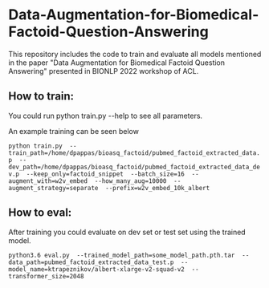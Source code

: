 # Data-Augmentation-for-Biomedical-Factoid-Question-Answering

This repository includes the code to train and evaluate all models mentioned in the paper 
"Data Augmentation for Biomedical Factoid Question Answering" presented in BIONLP 2022 workshop of ACL.

## How to train:

You could run python train.py --help to see all parameters.


An example training can be seen below

`python train.py 
--train_path=/home/dpappas/bioasq_factoid/pubmed_factoid_extracted_data.p 
--dev_path=/home/dpappas/bioasq_factoid/pubmed_factoid_extracted_data_dev.p 
--keep_only=factoid_snippet 
--batch_size=16 
--augment_with=w2v_embed 
--how_many_aug=10000 
--augment_strategy=separate 
--prefix=w2v_embed_10k_albert`

## How to eval:

After training you could evaluate on dev set or test set using the trained model.

`python3.6 eval.py 
--trained_model_path=some_model_path.pth.tar 
--data_path=pubmed_factoid_extracted_data_test.p 
--model_name=ktrapeznikov/albert-xlarge-v2-squad-v2 
--transformer_size=2048`




